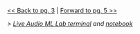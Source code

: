 

[<< Back to pg. 3](https://github.com/hipstas/aapb-july-2017-demo/blob/master/03_attk.utils_demo.ipynb) \| [Forward to pg. 5 >>](https://github.com/hipstas/aapb-july-2017-demo/blob/master/05_Design_and_Train__AAPB_test_tone.ipynb)


*\> [Live Audio ML Lab terminal](http://138.68.247.106:8888/terminals/1) and [notebook](http://138.68.247.106:8888/notebooks/Untitled.ipynb?kernel_name=python2)*
